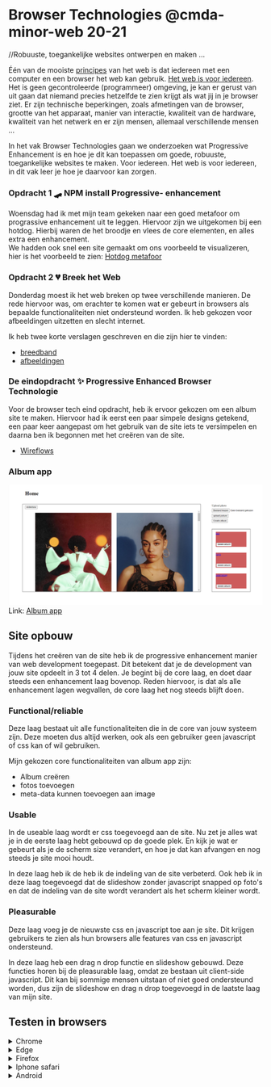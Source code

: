 # Browser Technologies @cmda-minor-web 20-21

//Robuuste, toegankelijke websites ontwerpen en maken …

Één van de mooiste [principes](https://www.w3.org/DesignIssues/Principles.html) van het web is dat iedereen met een computer en een browser het web kan gebruik. [Het web is voor iedereen](https://www.youtube.com/watch?v=UMNFehJIi0E). Het is geen gecontroleerde (programmeer) omgeving, je kan er gerust van uit gaan dat niemand precies hetzelfde te zien krijgt als wat jij in je browser ziet. Er zijn technische beperkingen, zoals afmetingen van de browser, grootte van het apparaat, manier van interactie, kwaliteit van de hardware, kwaliteit van het netwerk en er zijn mensen, allemaal verschillende mensen ...

In het vak Browser Technologies gaan we onderzoeken wat Progressive Enhancement is en hoe je dit kan toepassen om goede, robuuste, toegankelijke websites te maken. Voor iedereen. Het web is voor iedereen, in dit vak leer je hoe je daarvoor kan zorgen.

### Opdracht 1 🛹 NPM install Progressive- enhancement
Woensdag had ik met mijn team gekeken naar een goed metafoor om prograssive enhancement uit te leggen. Hiervoor zijn we uitgekomen bij een hotdog. Hierbij waren de het broodje en vlees de core elementen, en alles extra een enhancement.<br>
We hadden ook snel een site gemaakt om ons voorbeeld te visualizeren, hier is het voorbeeld te zien: [Hotdog metafoor](https://pe-xi.vercel.app/)

### Opdracht 2 💔 Breek het Web
Donderdag moest ik het web breken op twee verschillende manieren. De rede hiervoor was, om erachter te komen wat er gebeurt in browsers als bepaalde functionaliteiten niet ondersteund worden. Ik heb gekozen voor afbeeldingen uitzetten en slecht internet. 

Ik heb twee korte verslagen geschreven en die zijn hier te vinden:
- [breedband](https://github.com/sjagoori/pe/wiki/Breek-het-web---heralt---Breedband)
- [afbeeldingen](https://github.com/sjagoori/pe/wiki/Afbeeldingen--uitzetten----heralt)

### De eindopdracht ✨ Progressive Enhanced Browser Technologie
Voor de browser tech eind opdracht, heb ik ervoor gekozen om een album site te maken. Hiervoor had ik eerst een paar simpele designs getekend, een paar keer aangepast om het gebruik van de site iets te versimpelen en daarna ben ik begonnen met het creëren van de site.
- [Wireflows](https://github.com/heralt/browser-technologies-2021/wiki/browser-wireflow)

### Album app<br>
![Prototype image](https://github.com/heralt/browser-technologies-2021/blob/master/project%20utils/homescreen.png?raw=true)
Link: [Album app](https://btalbum.herokuapp.com/)

## Site opbouw
Tijdens het creëren van de site heb ik de progressive enhancement manier van web development toegepast. Dit betekent dat je de development van jouw site opdeelt in 3 tot 4 delen. Je begint bij de core laag, en doet daar steeds een enhancement laag bovenop. Reden hiervoor, is dat als alle enhancement lagen wegvallen, de core laag het nog steeds blijft doen.<br>

### Functional/reliable 
Deze laag bestaat uit alle functionaliteiten die in de core van jouw systeem zijn. Deze moeten dus altijd werken, ook als een gebruiker geen javascript of css kan of wil gebruiken. 

Mijn gekozen core functionaliteiten van album app zijn: 
- Album creëren
- fotos toevoegen
- meta-data kunnen toevoegen aan image

### Usable
In de useable laag wordt er css toegevoegd aan de site. Nu zet je alles wat je in de eerste laag hebt gebouwd op de goede plek. En kijk je wat er gebeurt als je de scherm size verandert, en hoe je dat kan afvangen en nog steeds je site mooi houdt.

In deze laag heb ik de heb ik de indeling van de site verbeterd. Ook heb ik in deze laag toegevoegd dat de slideshow zonder javascript snapped op foto's en dat de indeling van de site wordt verandert als het scherm kleiner wordt. 

### Pleasurable 
Deze laag voeg je de nieuwste css en javascript toe aan je site. Dit krijgen gebruikers te zien als hun browsers alle features van css en javascript ondersteund.

In deze laag heb een drag n drop functie en slideshow gebouwd. Deze functies horen bij de pleasurable laag, omdat ze bestaan uit client-side javascript. Dit kan bij sommige mensen uitstaan of niet goed ondersteund worden, dus zijn de slideshow en drag n drop toegevoegd in de laatste laag van mijn site. 

## Testen in browsers
<details>
<summary>Chrome</summary>
In de Chrome web browser werkt de app perfect. Dit komt omdat ik de Chrome browser gebruikte tijdens het developen van de site.
</details>

<details>
<summary>Edge</summary>
With server side rendering the client fetches a fully rendered page from the server. With client side rendering, the browser has to do seperate fetches for the css and javascript files. With serverside rendering all of this is done serverside.
<br><br> 
With client side rendering the javascript also runs in the client, which means that if the javascript is turned off fetches will also not be done. With server side rendering, the fetches are done in the server, so turning off the javascript in the client will not cause the fetches to not be done in the server.
<br><br>
This is the biggest benefit I've taken from serverside rendering, turning off the javascript still lets all my fetches work. In the clientside version of this app, the browser would stop fetching if the javascript was turned off. 
</details>

<details>
<summary>Firefox</summary>
With server side rendering the client fetches a fully rendered page from the server. With client side rendering, the browser has to do seperate fetches for the css and javascript files. With serverside rendering all of this is done serverside.
<br><br> 
With client side rendering the javascript also runs in the client, which means that if the javascript is turned off fetches will also not be done. With server side rendering, the fetches are done in the server, so turning off the javascript in the client will not cause the fetches to not be done in the server.
<br><br>
This is the biggest benefit I've taken from serverside rendering, turning off the javascript still lets all my fetches work. In the clientside version of this app, the browser would stop fetching if the javascript was turned off. 
</details>

<details>
<summary>Iphone safari</summary>
With server side rendering the client fetches a fully rendered page from the server. With client side rendering, the browser has to do seperate fetches for the css and javascript files. With serverside rendering all of this is done serverside.
<br><br> 
With client side rendering the javascript also runs in the client, which means that if the javascript is turned off fetches will also not be done. With server side rendering, the fetches are done in the server, so turning off the javascript in the client will not cause the fetches to not be done in the server.
<br><br>
This is the biggest benefit I've taken from serverside rendering, turning off the javascript still lets all my fetches work. In the clientside version of this app, the browser would stop fetching if the javascript was turned off. 
</details>

<details>
<summary>Android</summary>
With server side rendering the client fetches a fully rendered page from the server. With client side rendering, the browser has to do seperate fetches for the css and javascript files. With serverside rendering all of this is done serverside.
<br><br> 
With client side rendering the javascript also runs in the client, which means that if the javascript is turned off fetches will also not be done. With server side rendering, the fetches are done in the server, so turning off the javascript in the client will not cause the fetches to not be done in the server.
<br><br>
This is the biggest benefit I've taken from serverside rendering, turning off the javascript still lets all my fetches work. In the clientside version of this app, the browser would stop fetching if the javascript was turned off. 
</details>
